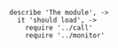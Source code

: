     describe 'The module', ->
      it 'should load', ->
        require '../call'
        require '../monitor'
